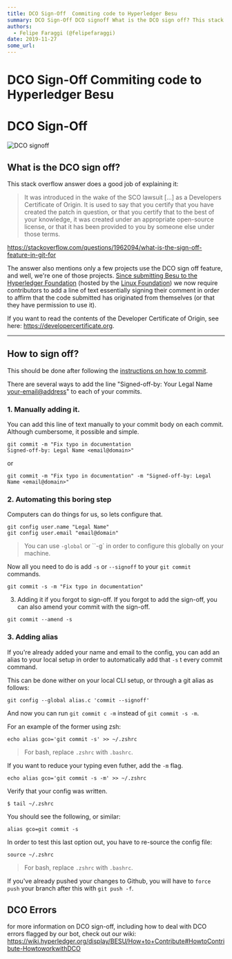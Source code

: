 ```yaml
---
title: DCO Sign-Off  Commiting code to Hyperledger Besu
summary: DCO Sign-Off DCO signoff What is the DCO sign off? This stack overflow answer does a good job of explaining it- It was introduced in the wake of the SCO lawsuit as a Developers Certificate of Origin. It is used to say that you certify that you have created the patch in question, or that you certify that to the best of your knowledge, it was created under an appropriate open-source license, or that it has been provided to you by someone else under those terms. https-//stackoverflow.com/questions/
authors:
  - Felipe Faraggi (@felipefaraggi)
date: 2019-11-27
some_url: 
---
```


# DCO Sign-Off  Commiting code to Hyperledger Besu

# DCO Sign-Off
![DCO signoff](https://i.imgur.com/4ZBslvZ.png)

## What is the DCO sign off?

This stack overflow answer does a good job of explaining it:

> It was introduced in the wake of the SCO lawsuit [...] as a Developers Certificate of Origin. It is used to say that you certify that you have created the patch in question, or that you certify that to the best of your knowledge, it was created under an appropriate open-source license, or that it has been provided to you by someone else under those terms. 


https://stackoverflow.com/questions/1962094/what-is-the-sign-off-feature-in-git-for

The answer also mentions only a few projects use the DCO sign off feature, and well, we're one of those projects. [Since submitting Besu to the Hyperledger Foundation](https://www.hyperledger.org/blog/2019/08/29/announcing-hyperledger-besu) (hosted by the [Linux Foundation](http://linuxfoundation.org/)) we now require contributors to add a line of text essentially signing their comment in order to affirm that the code submitted has originated from themselves (or that they have permission to use it).

If you want to read the contents of the Developer Certificate of Origin, see here: https://developercertificate.org.

---

## How to sign off?

This should be done after following the [instructions on how to commit](https://wiki.hyperledger.org/display/BESU/How+to+Contribute#ContributingCodeorDocumentation).

There are several ways to add the line "Signed-off-by: Your Legal Name <your-email@address>" to each of your commits.

### 1. Manually adding it.
You can add this line of text manually to your commit body on each commit. 
Although cumbersome, it possible and simple.

``` shell
git commit -m "Fix typo in documentation
Signed-off-by: Legal Name <email@domain>"
```

or

``` shell
git commit -m "Fix typo in documentation" -m "Signed-off-by: Legal Name <email@domain>"
```

### 2. Automating this boring step

Computers can do things for us, so lets configure that.

``` shell
git config user.name "Legal Name"
git config user.email "email@domain" 
```
> You can use `-global` or ``-g` in order to configure this globally on your machine.

Now all you need to do is add `-s` or `--signoff` to your `git commit` commands.

``` shell
git commit -s -m "Fix typo in documentation"
```

3. Adding it if you forgot to sign-off.
If you forgot to add the sign-off, you can also amend your commit with the sign-off.

``` shell
git commit --amend -s
```

### 3. Adding alias

If you're already added your name and email to the config, you can add an alias to your local setup in order to automatically add that `-s` t every commit command.

This can be done wither on your local CLI setup, or through a git alias as follows:

``` shell
git config --global alias.c 'commit --signoff'
```
And now you can run `git commit c -m` instead of `git commit -s -m`.

For an example of the former using zsh:
``` shell
echo alias gco='git commit -s' >> ~/.zshrc
```
> For bash, replace `.zshrc` with `.bashrc`.

If you want to reduce your typing even futher, add the `-m` flag.

``` shell
echo alias gco='git commit -s -m' >> ~/.zshrc
```

Verify that your config was written.
``` shell
$ tail ~/.zshrc
```
You should see the following, or similar:
``` shell
alias gco=git commit -s
```

In order to test this last option out, you have to re-source the config file:

``` shell
source ~/.zshrc
```
> For bash, replace `.zshrc` with `.bashrc`.


If you've already pushed your changes to Github, you will have to `force push` your branch after this with `git push -f`.

## DCO Errors

for more information on DCO sign-off, including how to deal with DCO errors flagged by our bot, check out our wiki: https://wiki.hyperledger.org/display/BESU/How+to+Contribute#HowtoContribute-HowtoworkwithDCO